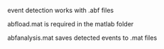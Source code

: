 event detection works with .abf files

abfload.mat is required in the matlab folder

abfanalysis.mat saves detected events to .mat files
